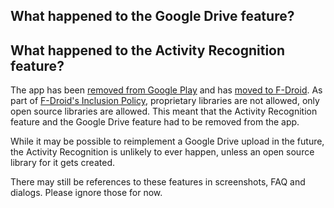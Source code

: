 ## What happened to the Google Drive feature?  
## What happened to the Activity Recognition feature?  

The app has been [removed from Google Play](https://github.com/mendhak/gpslogger/issues/849) and has [moved to F-Droid](https://f-droid.org/en/packages/com.mendhak.gpslogger/).  As part of [F-Droid's Inclusion Policy](https://f-droid.org/en/docs/Inclusion_Policy/), proprietary libraries are not allowed, only open source libraries are allowed.  This meant that the Activity Recognition feature and the Google Drive feature had to be removed from the app.    

While it may be possible to reimplement a Google Drive upload in the future, the Activity Recognition is unlikely to ever happen, unless an open source library for it gets created.  

There may still be references to these features in screenshots, FAQ and dialogs.  Please ignore those for now. 